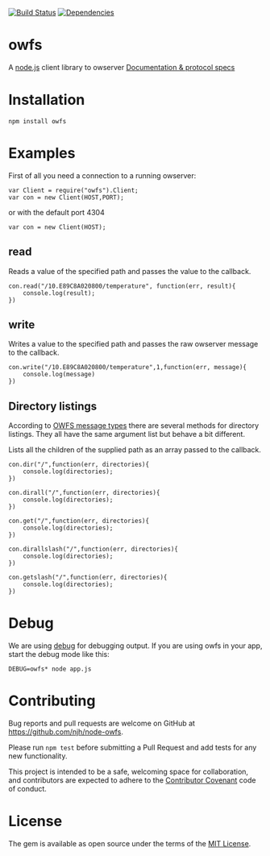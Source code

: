 [![Build Status](https://travis-ci.org/njh/node-owfs.png)](https://travis-ci.org/njh/node-owfs)
[![Dependencies](https://david-dm.org/njh/node-owfs.png)](https://david-dm.org/njh/node-owfs)

owfs
====

A [node.js](nodejs.org) client library to owserver [Documentation & protocol specs](http://www.owfs.org)

Installation
============

    npm install owfs

Examples
========

First of all you need a connection to a running owserver:

    var Client = require("owfs").Client;
    var con = new Client(HOST,PORT);

or with the default port 4304

    var con = new Client(HOST);

read
----
Reads a value of the specified path and passes the value to the callback.

    con.read("/10.E89C8A020800/temperature", function(err, result){
        console.log(result);
    })

write
-----
Writes a value to the specified path and passes the raw owserver message to the callback.

    con.write("/10.E89C8A020800/temperature",1,function(err, message){
        console.log(message)
    })

Directory listings
------------------
According to [OWFS message types](http://owfs.org/index.php?page=owserver-message-types) there are several methods for directory listings. They all have the same argument list but behave a bit different.

Lists all the children of the supplied path as an array passed to the callback.

    con.dir("/",function(err, directories){
        console.log(directories);
    })

    con.dirall("/",function(err, directories){
        console.log(directories);
    })

    con.get("/",function(err, directories){
        console.log(directories);
    })

    con.dirallslash("/",function(err, directories){
        console.log(directories);
    })

    con.getslash("/",function(err, directories){
        console.log(directories);
    })

Debug
=====
We are using [debug](https://github.com/visionmedia/debug) for debugging output. If you are using owfs in your app, start the debug mode like this:

    DEBUG=owfs* node app.js
    
Contributing
============

Bug reports and pull requests are welcome on GitHub at https://github.com/njh/node-owfs.

Please run ```npm test``` before submitting a Pull Request and add tests for any new functionality.

This project is intended to be a safe, welcoming space for collaboration, and contributors are expected to adhere to the [Contributor Covenant](http://contributor-covenant.org) code of conduct.


License
=======

The gem is available as open source under the terms of the [MIT License](http://opensource.org/licenses/MIT).

